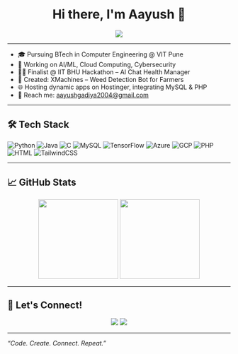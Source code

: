 <h1 align="center">Hi there, I'm Aayush 👋</h1>

<p align="center">
  <img src="https://readme-typing-svg.demolab.com/?lines=AI%20Explorer%20%F0%9F%A7%96;Cybersecurity%20Ninja%20%E2%9A%A1;Cloud%20&%20DevOps%20Engineer%20%E2%98%81%EF%B8%8F;Content%20Creator%20%F0%9F%93%BA&center=true&width=500&height=45" />
</p>

---

- 🎓 Pursuing BTech in Computer Engineering @ VIT Pune
- 🧠 Working on AI/ML, Cloud Computing, Cybersecurity
- 👨‍💻 Finalist @ IIT BHU Hackathon – AI Chat Health Manager
- 🌿 Created: XMachines – Weed Detection Bot for Farmers
- 🌐 Hosting dynamic apps on Hostinger, integrating MySQL & PHP
- 📧 Reach me: [aayushgadiya2004@gmail.com](mailto:aayushgadiya2004@gmail.com)

---

## 🛠️ Tech Stack
![Python](https://img.shields.io/badge/-Python-333?style=for-the-badge&logo=python)
![Java](https://img.shields.io/badge/-Java-333?style=for-the-badge&logo=java)
![C](https://img.shields.io/badge/-C-333?style=for-the-badge&logo=c)
![MySQL](https://img.shields.io/badge/-MySQL-333?style=for-the-badge&logo=mysql)
![TensorFlow](https://img.shields.io/badge/-TensorFlow-333?style=for-the-badge&logo=tensorflow)
![Azure](https://img.shields.io/badge/-Azure-333?style=for-the-badge&logo=microsoft-azure)
![GCP](https://img.shields.io/badge/-GCP-333?style=for-the-badge&logo=google-cloud)
![PHP](https://img.shields.io/badge/-PHP-333?style=for-the-badge&logo=php)
![HTML](https://img.shields.io/badge/-HTML-333?style=for-the-badge&logo=html5)
![TailwindCSS](https://img.shields.io/badge/-TailwindCSS-333?style=for-the-badge&logo=tailwind-css)

---

## 📈 GitHub Stats
<p align="center">
  <img src="https://github-readme-stats.vercel.app/api?username=aayush7g&show_icons=true&theme=radical&count_private=true" height="180"/>
  <img src="https://github-readme-stats.vercel.app/api/top-langs/?username=aayush7g&layout=compact&theme=radical" height="180"/>
</p>

---

## 📣 Let's Connect!
<p align="center">
  <a href="https://www.linkedin.com/in/aayushgadiya"><img src="https://img.shields.io/badge/-Aayush%20Gadiya-0077B5?style=for-the-badge&logo=linkedin&logoColor=white"/></a>
  <a href="https://twitter.com/aayush7g"><img src="https://img.shields.io/badge/-@aayush7g-1DA1F2?style=for-the-badge&logo=twitter&logoColor=white"/></a>
</p>

---

_“Code. Create. Connect. Repeat.”_

